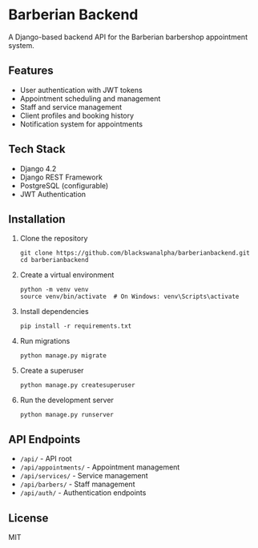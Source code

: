 # Barberian Backend

A Django-based backend API for the Barberian barbershop appointment system.

## Features

- User authentication with JWT tokens
- Appointment scheduling and management
- Staff and service management
- Client profiles and booking history
- Notification system for appointments

## Tech Stack

- Django 4.2
- Django REST Framework
- PostgreSQL (configurable)
- JWT Authentication

## Installation

1. Clone the repository
   ```
   git clone https://github.com/blackswanalpha/barberianbackend.git
   cd barberianbackend
   ```

2. Create a virtual environment
   ```
   python -m venv venv
   source venv/bin/activate  # On Windows: venv\Scripts\activate
   ```

3. Install dependencies
   ```
   pip install -r requirements.txt
   ```

4. Run migrations
   ```
   python manage.py migrate
   ```

5. Create a superuser
   ```
   python manage.py createsuperuser
   ```

6. Run the development server
   ```
   python manage.py runserver
   ```

## API Endpoints

- `/api/` - API root
- `/api/appointments/` - Appointment management
- `/api/services/` - Service management
- `/api/barbers/` - Staff management
- `/api/auth/` - Authentication endpoints

## License

MIT
